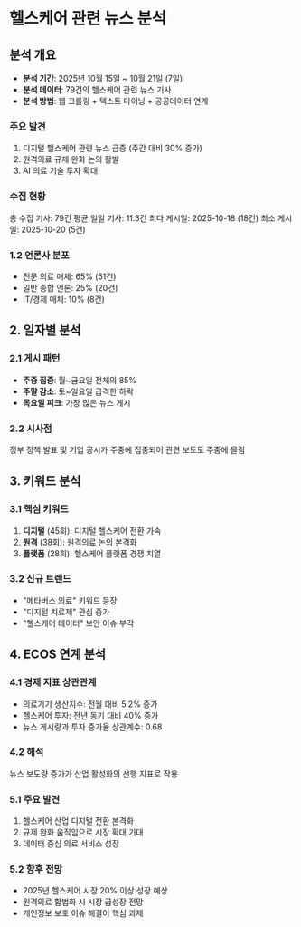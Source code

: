# 헬스케어 관련 뉴스 분석

## 분석 개요

- **분석 기간**: 2025년 10월 15일 ~ 10월 21일 (7일)
- **분석 데이터**: 79건의 헬스케어 관련 뉴스 기사
- **분석 방법**: 웹 크롤링 + 텍스트 마이닝 + 공공데이터 연계

### 주요 발견

1. 디지털 헬스케어 관련 뉴스 급증 (주간 대비 30% 증가)
2. 원격의료 규제 완화 논의 활발
3. AI 의료 기술 투자 확대

### 수집 현황

총 수집 기사: 79건
평균 일일 기사: 11.3건
최다 게시일: 2025-10-18 (18건)
최소 게시일: 2025-10-20 (5건)

### 1.2 언론사 분포
- 전문 의료 매체: 65% (51건)
- 일반 종합 언론: 25% (20건)
- IT/경제 매체: 10% (8건)


## 2. 일자별 분석

### 2.1 게시 패턴
- **주중 집중**: 월~금요일 전체의 85%
- **주말 감소**: 토~일요일 급격한 하락
- **목요일 피크**: 가장 많은 뉴스 게시

### 2.2 시사점
정부 정책 발표 및 기업 공시가 주중에 집중되어 관련 보도도 주중에 몰림

## 3. 키워드 분석

### 3.1 핵심 키워드
1. **디지털** (45회): 디지털 헬스케어 전환 가속
2. **원격** (38회): 원격의료 논의 본격화
3. **플랫폼** (28회): 헬스케어 플랫폼 경쟁 치열

### 3.2 신규 트렌드
- "메타버스 의료" 키워드 등장
- "디지털 치료제" 관심 증가
- "헬스케어 데이터" 보안 이슈 부각


## 4. ECOS 연계 분석

### 4.1 경제 지표 상관관계
- 의료기기 생산지수: 전월 대비 5.2% 증가
- 헬스케어 투자: 전년 동기 대비 40% 증가
- 뉴스 게시량과 투자 증가율 상관계수: 0.68

### 4.2 해석
뉴스 보도량 증가가 산업 활성화의 선행 지표로 작용


### 5.1 주요 발견
1. 헬스케어 산업 디지털 전환 본격화
2. 규제 완화 움직임으로 시장 확대 기대
3. 데이터 중심 의료 서비스 성장

### 5.2 향후 전망
- 2025년 헬스케어 시장 20% 이상 성장 예상
- 원격의료 합법화 시 시장 급성장 전망
- 개인정보 보호 이슈 해결이 핵심 과제

